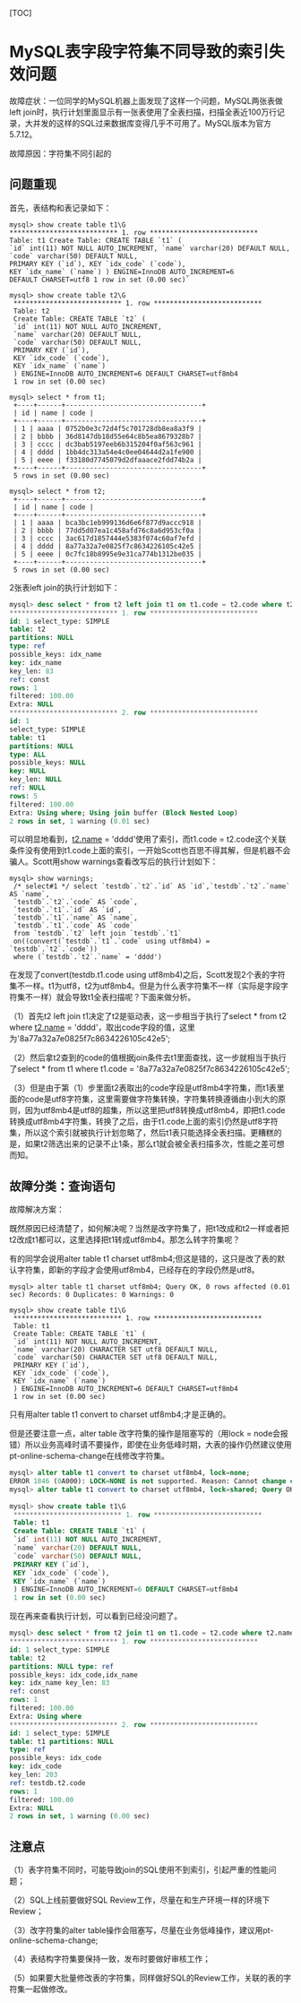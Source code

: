 [TOC]

# MySQL表字段字符集不同导致的索引失效问题



故障症状：一位同学的MySQL机器上面发现了这样一个问题，MySQL两张表做left join时，执行计划里面显示有一张表使用了全表扫描，扫描全表近100万行记录，大并发的这样的SQL过来数据库变得几乎不可用了。MySQL版本为官方5.7.12。

 故障原因：字符集不同引起的

##  问题重现

首先，表结构和表记录如下：

```
mysql> show create table t1\G 
*************************** 1. row *************************** 
Table: t1 Create Table: CREATE TABLE `t1` ( 
`id` int(11) NOT NULL AUTO_INCREMENT, `name` varchar(20) DEFAULT NULL, 
`code` varchar(50) DEFAULT NULL, 
PRIMARY KEY (`id`), KEY `idx_code` (`code`), 
KEY `idx_name` (`name`) ) ENGINE=InnoDB AUTO_INCREMENT=6 
DEFAULT CHARSET=utf8 1 row in set (0.00 sec)`
 
mysql> show create table t2\G
 *************************** 1. row ***************************
 Table: t2
 Create Table: CREATE TABLE `t2` (
 `id` int(11) NOT NULL AUTO_INCREMENT,
 `name` varchar(20) DEFAULT NULL,
 `code` varchar(50) DEFAULT NULL,
 PRIMARY KEY (`id`),
 KEY `idx_code` (`code`),
 KEY `idx_name` (`name`)
 ) ENGINE=InnoDB AUTO_INCREMENT=6 DEFAULT CHARSET=utf8mb4
 1 row in set (0.00 sec)
 
mysql> select * from t1;
 +----+------+----------------------------------+
 | id | name | code |
 +----+------+----------------------------------+
 | 1 | aaaa | 0752b0e3c72d4f5c701728db8ea8a3f9 |
 | 2 | bbbb | 36d8147db18d55e64c8b5ea8679328b7 |
 | 3 | cccc | dc3bab5197eeb6b315204f0af563c961 |
 | 4 | dddd | 1bb4dc313a54e4c0ee04644d2a1fe900 |
 | 5 | eeee | f33180d7745079d2dfaaace2fdd74b2a |
 +----+------+----------------------------------+
 5 rows in set (0.00 sec)
 
mysql> select * from t2;
 +----+------+----------------------------------+
 | id | name | code |
 +----+------+----------------------------------+
 | 1 | aaaa | bca3bc1eb999136d6e6f877d9accc918 |
 | 2 | bbbb | 77dd5d07ea1c458afd76c8a6d953cf0a |
 | 3 | cccc | 3ac617d1857444e5383f074c60af7efd |
 | 4 | dddd | 8a77a32a7e0825f7c8634226105c42e5 |
 | 5 | eeee | 0c7fc18b8995e9e31ca774b1312be035 |
 +----+------+----------------------------------+
 5 rows in set (0.00 sec)
```

2张表left join的执行计划如下：

```SQL
mysql> desc select * from t2 left join t1 on t1.code = t2.code where t2.name = 'dddd'\G 
*************************** 1. row *************************** 
id: 1 select_type: SIMPLE 
table: t2 
partitions: NULL 
type: ref 
possible_keys: idx_name 
key: idx_name 
key_len: 83 
ref: const 
rows: 1 
filtered: 100.00 
Extra: NULL 
*************************** 2. row *************************** 
id: 1 
select_type: SIMPLE 
table: t1 
partitions: NULL 
type: ALL 
possible_keys: NULL 
key: NULL 
key_len: NULL 
ref: NULL 
rows: 5 
filtered: 100.00 
Extra: Using where; Using join buffer (Block Nested Loop) 
2 rows in set, 1 warning (0.01 sec)
```



可以明显地看到，[t2.name](http://t2.name/) = 'dddd'使用了索引，而t1.code = t2.code这个关联条件没有使用到t1.code上面的索引，一开始Scott也百思不得其解，但是机器不会骗人。Scott用show warnings查看改写后的执行计划如下：

```
mysql> show warnings; 
 /* select#1 */ select `testdb`.`t2`.`id` AS `id`,`testdb`.`t2`.`name` AS `name`,
 `testdb`.`t2`.`code` AS `code`,
 `testdb`.`t1`.`id` AS `id`,
 `testdb`.`t1`.`name` AS `name`,
 `testdb`.`t1`.`code` AS `code` 
 from `testdb`.`t2` left join `testdb`.`t1` 
 on((convert(`testdb`.`t1`.`code` using utf8mb4) = `testdb`.`t2`.`code`))
 where (`testdb`.`t2`.`name` = 'dddd') 
```

在发现了convert(testdb.t1.code using utf8mb4)之后，Scott发现2个表的字符集不一样。t1为utf8，t2为utf8mb4。但是为什么表字符集不一样（实际是字段字符集不一样）就会导致t1全表扫描呢？下面来做分析。

（1）首先t2 left join t1决定了t2是驱动表，这一步相当于执行了select * from t2 where [t2.name](http://t2.name/) = 'dddd'，取出code字段的值，这里为'8a77a32a7e0825f7c8634226105c42e5';

（2）然后拿t2查到的code的值根据join条件去t1里面查找，这一步就相当于执行了select * from t1 where t1.code = '8a77a32a7e0825f7c8634226105c42e5';

（3）但是由于第（1）步里面t2表取出的code字段是utf8mb4字符集，而t1表里面的code是utf8字符集，这里需要做字符集转换，字符集转换遵循由小到大的原则，因为utf8mb4是utf8的超集，所以这里把utf8转换成utf8mb4，即把t1.code转换成utf8mb4字符集，转换了之后，由于t1.code上面的索引仍然是utf8字符集，所以这个索引就被执行计划忽略了，然后t1表只能选择全表扫描。更糟糕的是，如果t2筛选出来的记录不止1条，那么t1就会被全表扫描多次，性能之差可想而知。

## 故障分类：查询语句

 故障解决方案：

既然原因已经清楚了，如何解决呢？当然是改字符集了，把t1改成和t2一样或者把t2改成t1都可以，这里选择把t1转成utf8mb4。那怎么转字符集呢？

有的同学会说用alter table t1 charset utf8mb4;但这是错的，这只是改了表的默认字符集，即新的字段才会使用utf8mb4，已经存在的字段仍然是utf8。

```
mysql> alter table t1 charset utf8mb4; Query OK, 0 rows affected (0.01 sec) Records: 0 Duplicates: 0 Warnings: 0
 
mysql> show create table t1\G
 *************************** 1. row ***************************
 Table: t1
 Create Table: CREATE TABLE `t1` (
 `id` int(11) NOT NULL AUTO_INCREMENT,
 `name` varchar(20) CHARACTER SET utf8 DEFAULT NULL,
 `code` varchar(50) CHARACTER SET utf8 DEFAULT NULL,
 PRIMARY KEY (`id`),
 KEY `idx_code` (`code`),
 KEY `idx_name` (`name`)
 ) ENGINE=InnoDB AUTO_INCREMENT=6 DEFAULT CHARSET=utf8mb4
 1 row in set (0.00 sec)
```

只有用alter table t1 convert to charset utf8mb4;才是正确的。

但是还要注意一点，alter table 改字符集的操作是阻塞写的（用lock = node会报错）所以业务高峰时请不要操作，即使在业务低峰时期，大表的操作仍然建议使用pt-online-schema-change在线修改字符集。

```SQL
mysql> alter table t1 convert to charset utf8mb4, lock=none; 
ERROR 1846 (0A000): LOCK=NONE is not supported. Reason: Cannot change column type INPLACE. Try LOCK=SHARED. 
mysql> alter table t1 convert to charset utf8mb4, lock=shared; Query OK, 5 rows affected (0.04 sec) Records: 5 Duplicates: 0 Warnings: 0
 
mysql> show create table t1\G
 *************************** 1. row ***************************
 Table: t1
 Create Table: CREATE TABLE `t1` (
 `id` int(11) NOT NULL AUTO_INCREMENT,
 `name` varchar(20) DEFAULT NULL,
 `code` varchar(50) DEFAULT NULL,
 PRIMARY KEY (`id`),
 KEY `idx_code` (`code`),
 KEY `idx_name` (`name`)
 ) ENGINE=InnoDB AUTO_INCREMENT=6 DEFAULT CHARSET=utf8mb4
 1 row in set (0.00 sec)
```

现在再来查看执行计划，可以看到已经没问题了。

 



```SQL
mysql> desc select * from t2 join t1 on t1.code = t2.code where t2.name = 'dddd'\G；
*************************** 1. row *************************** 
id: 1 select_type: SIMPLE 
table: t2 
partitions: NULL type: ref 
possible_keys: idx_code,idx_name 
key: idx_name key_len: 83 
ref: const 
rows: 1 
filtered: 100.00 
Extra: Using where 
*************************** 2. row *************************** 
id: 1 select_type: SIMPLE 
table: t1 partitions: NULL 
type: ref 
possible_keys: idx_code 
key: idx_code 
key_len: 203 
ref: testdb.t2.code
rows: 1 
filtered: 100.00 
Extra: NULL 
2 rows in set, 1 warning (0.00 sec)
```

## 注意点

 

（1）表字符集不同时，可能导致join的SQL使用不到索引，引起严重的性能问题；

（2）SQL上线前要做好SQL Review工作，尽量在和生产环境一样的环境下Review；

（3）改字符集的alter table操作会阻塞写，尽量在业务低峰操作，建议用pt-online-schema-change;

（4）表结构字符集要保持一致，发布时要做好审核工作；

（5）如果要大批量修改表的字符集，同样做好SQL的Review工作，关联的表的字符集一起做修改。
